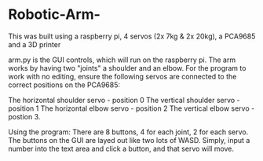 # Robotic-Arm-
This was built using a raspberry pi, 4 servos (2x 7kg & 2x 20kg), a PCA9685 and a 3D printer

arm.py is the GUI controls, which will run on the raspberry pi.
The arm works by having two "joints" a shoulder and an elbow. For the program to work with no editing, ensure the following servos are connected to the correct positions on the PCA9685:

The horizontal shoulder servo - position 0
The vertical shoulder servo - position 1
The horizontal elbow servo - position 2
The vertical elbow servo - postion 3.

Using the program:
There are 8 buttons, 4 for each joint, 2 for each servo. 
The buttons on the GUI are layed out like two lots of WASD.
Simply, input a number into the text area and click a button, and that servo will move.
